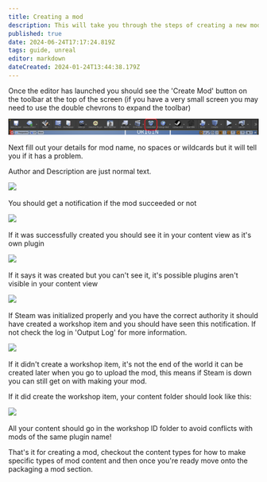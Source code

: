 ```yaml
---
title: Creating a mod
description: This will take you through the steps of creating a new mod
published: true
date: 2024-06-24T17:17:24.819Z
tags: guide, unreal
editor: markdown
dateCreated: 2024-01-24T13:44:38.179Z
---
```


Once the editor has launched you should see the 'Create Mod' button on the toolbar at the top of the screen (if you have a very small screen you may need to use the double chevrons to expand the toolbar)

![](/images/creating-a-mod/toolbar_create_a_mod.png)

Next fill out your details for mod name, no spaces or wildcards but it will tell you if it has a problem.

Author and Description are just normal text.

![](/images/creating-a-mod/create-a-mod-details.png)

You should get a notification if the mod succeeded or not

![](/images/creating-a-mod/create-a-mod-my-first-mod.png)

If it was successfully created you should see it in your content view as it's own plugin

![](/images/creating-a-mod/create-a-mod-fodler.png)

If it says it was created but you can't see it, it's possible plugins aren't visible in your content view

![](/images/creating-a-mod/create-a-mod-plugin-content.png)

If Steam was initialized properly and you have the correct authority it should have created a workshop item and you should have seen this notification. If not check the log in 'Output Log' for more information.

![](/images/creating-a-mod/create-a-mod-workshop-item-created.png)

If it didn't create a workshop item, it's not the end of the world it can be created later when you go to upload the mod, this means if Steam is down you can still get on with making your mod.

If it did create the workshop item, your content folder should look like this:

![](/images/creating-a-mod/create-a-mod-finished.png)

All your content should go in the workshop ID folder to avoid conflicts with mods of the same plugin name!

That's it for creating a mod, checkout the content types for how to make specific types of mod content and then once you're ready move onto the packaging a mod section.